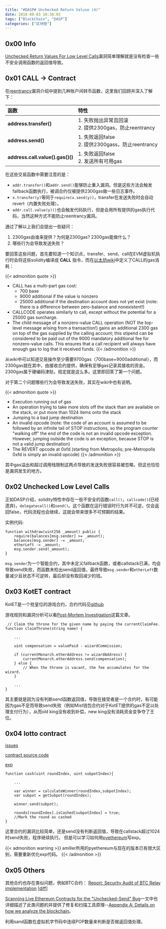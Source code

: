 ```yaml
---
title: "#DASP# Unchecked Return Valuse (4)"
date: 2018-08-03 10:38:03
tags: ["BlockChain", "DASP"]
categories: ["区块链"]
---
```


## 0x00 Info

[Unchecked Return Values For Low Level Calls](https://www.dasp.co/#item-4)漏洞简单理解就是没有检查一些不安全调用函数的返回值导致。

<!-- more -->

## 0x01 CALL -> Contract

在[reentrancy](https://houugen.fun/2018/07/20/DASP-Reentrancy-2/#more)漏洞介绍中提到几种账户间转币函数，这里我们回顾并深入了解下：

| 函数 | 特性 |
| :-- | :-- |
| **address.transfer()** | 1. 失败抛出异常且回滚 <br> 2. 提供2300gas，防止reentrancy|
| **address.send()** | 1. 失败返回false <br> 2. 提供2300gass，防止reentrancy |
| **address.call.value().gas()()** | 1. 失败返回false <br> 2. 发送所有可用gas |

在这些交易函数中需要注意的是：
* `addr.transfer()`和`addr.send()`能够防止重入漏洞。但是这些方法会触发fallback函数执行，被调合约仅被提供2300gas做一些日志事件。
* `x.transfer(y)`等同于`require(x.send(y))`，transfer在发送失败时会自动revert（内置失败处理）。
* `addr.call.value(y)()`也会触发代码执行，但是会用所有提供的gas执行代码，当然这种方式不能防止reentrancy漏洞。

通过了解以上我们会提出一些疑问：
1. 2300gas由谁来提供？为何是2300gas? 2300gas能做什么？
2. 哪些行为会导致发送失败？

要回答这些问题，首先要知道一个知识点，transfer、send、call在EVM虚拟机执行时会将这些solidity编译成 **CALL** 指令，而在[以太坊wiki](https://github.com/ethereum/wiki/wiki/Subtleties)中定义了CALL的gas消耗：

{{< admonition quote >}}
* CALL has a multi-part gas cost:
   + 700 base
   + 9000 additional if the value is nonzero
   + 25000 additional if the destination account does not yet exist (note: there is a difference between zero-balance and nonexistent!)
* CALLCODE operates similarly to call, except without the potential for a 25000 gas surcharge.
* The child message of a nonzero-value CALL operation (NOT the top-level message arising from a transaction!) gains an additional 2300 gas on top of the gas supplied by the calling account; this stipend can be considered to be paid out of the 9000 mandatory additional fee for nonzero-value calls. This ensures that a call recipient will always have enough gas to log that it received funds.
{{< /admonition >}}

从wiki中可以知道交易操作至少需要9700gas（700base+9000additional），而2300gas就在其中，由接收合约提供，确保有足够gas记录其接收的资金。2300gas属于硬编码津贴，规定就是这么多。这里即回答了第一个问题。

对于第二个问题哪些行为会导致发送失败，其实在wiki中也有说明。

{{< admonition quote >}}
   * Execution running out of gas
   * An operation trying to take more slots off the stack than are available on the stack, or put more than 1024 items onto the stack
   * Jumping to a bad jump destination
   * An invalid opcode (note: the code of an account is assumed to be followed by an infinite tail of STOP instructions, so the program counter "walking off" the end of the code is not an invalid opcode exception. However, jumping outside the code is an exception, because STOP is not a valid jump destination)
   * The REVERT opcode at 0xfd (starting from Metropolis; pre-Metropolis 0xfd is simply an invalid opcode)
{{< /admonition >}}

其中gas溢出和超过调用栈限制这两点导致的发送失败很容易被忽略，但这也恰恰是漏洞发生的地方。

## 0x02 Unchecked Low Level Calls

正如DASP介绍，solidity特性中存在一些不安全的函数`call()`，`callcode()`(已经遗弃)，`delegatecall()`和`send()`。这个函数在运行错误时行为并不可逆，仅会返回false，代码流程也会继续，这就会带来很多不可预期的结果。

实例代码:
```solidity
function withdraw(uint256 _amount) public {
    require(balances[msg.sender] >= _amount);
    balances[msg.sender] -= _amount;
    etherLeft -= _amount;
    msg.sender.send(_amount);
}
```
`msg.sender`为一个智能合约，其中未定义fallback函数，或者callstack已满，均会导致send失败，而函数未检出send返回值，最终导致`msg.sender`和`etherLeft`数量减少且状态不可逆转，最后却没有取回减少的钱。

## 0x03 KotET contract

KotET是一个抢皇位的游戏合约，合约代码见[github](https://github.com/kieranelby/KingOfTheEtherThrone/blob/v0.4.0/contracts/KingOfTheEtherThrone.sol)

游戏规则和漏洞分析可以看[Post-Mortem Investigation](https://www.kingoftheether.com/postmortem.html)这篇文章。

```solidity
 // Claim the throne for the given name by paying the currentClaimFee.
function claimThrone(string name) {

    ...
    
    uint compensation = valuePaid - wizardCommission;

    if (currentMonarch.etherAddress != wizardAddress) {
        currentMonarch.etherAddress.send(compensation);
    } else {
        // When the throne is vacant, the fee accumulates for the wizard.
    }

    ...
}
```

其主要就是因为没有判断send函数返回值，导致在接受者是一个合约时，有可能因为gas不足而导致send失败（例如Mist钱包合约对于KotET提供的gas不足以处理支付行为），从而old king没有收到补偿，new king没有消耗资金变争夺了王位。

## 0x04 lotto contract

[issues](https://github.com/etherpot/contract/issues/1)

[contract source code](https://github.com/etherpot/contract/blob/f87501ddf319559346b2983b27770ace22771ad0/app/contracts/lotto.sol)

[exp](https://gist.github.com/amiller/665cc46970f2c0684d2a)

```solidity
function cash(uint roundIndex, uint subpotIndex){

    ...

    var winner = calculateWinner(roundIndex,subpotIndex);    
    var subpot = getSubpot(roundIndex);

    winner.send(subpot);

    rounds[roundIndex].isCashed[subpotIndex] = true;
    //Mark the round as cashed
}
```

这里合约的漏洞比较简单，还是send没有判断返回值，导致在callstack超过1024时send失败，程序继续执行。
但是可以学习如何用[pyethereum](https://github.com/ethereum/pyethereum)写exp。

{{< admonition warning >}}
amiller所用的pyethereum与现在的版本已有很大区别，需要重新优化exp代码。
{{< /admonition  >}}

## 0x05 Others

其他合约也存在类似问题，例如BTC合约：
[Report: Security Audit of BTC Relay implementation](http://soc1024.ece.illinois.edu/BTCRelayAudit.pdf) [[diff](https://github.com/ethereum/btcrelay/commit/26ee2bcc4468329939a3f093023496986c357074)]

[Scanning Live Ethereum Contracts for the "Unchecked-Send" Bug](http://hackingdistributed.com/2016/06/16/scanning-live-ethereum-contracts-for-bugs/)一文中也详细描述了此类问题的并提供了修复和扫描工具原理--[Appendix A: Details on how we analyze the blockchain](https://docs.google.com/document/d/1En0DjqmSpqVVxsdGAcJs4Rkw5IjxnUeTJMUVMhWum28/edit#heading=h.ezyax39wd5z6)。

利用sand函数在虚拟机字节码中连续POP数量来判断是否做返回值处理。





